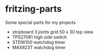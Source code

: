 # fritzing-parts

Some special parts for my projects

*  stripboard 3 joints grid 50 x 30 top view
*  TPS27081 high side switch
*  STDW100 watchdog timer
*  MAX823T watchdog timer

  
  
